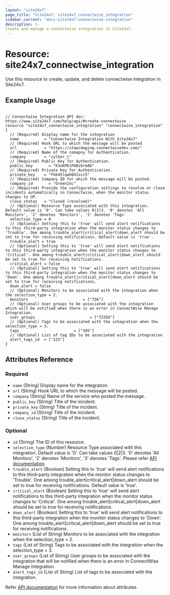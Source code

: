 ```yaml
---
layout: "site24x7"
page_title: "Site24x7: site24x7_connectwise_integration"
sidebar_current: "docs-site24x7-connectwise-integration"
description: |-
Create and manage a connectwise integration in Site24x7.
---
```


# Resource: site24x7\_connectwise\_integration

Use this resource to create, update, and delete connectwise integration in Site24x7.

## Example Usage

```hcl

// Connectwise Integration API doc: https://www.site24x7.com/help/api/#create-connectwise
resource "site24x7_connectwise_integration" "connectwise_integration" {
  // (Required) Display name for the integration
  name           = "Connectwise Integration With Site24x7"
  // (Required) Hook URL to which the message will be posted
  url            = "https://stawcdwging.connectwisedev.com/"
  // (Required) Name of the comapny for Authentication.
  company        = "zylker_c"
  // (Required) Public Key for Authentication.
  public_key 	   = "K3xKPKiP88i6rmAb"
  // (Required) Private Key for Authentication.
  private_key 	 = "Fkb45lqwhQGIxcc5"
  // (Required) Company ID for which the message will be posted.
  company_id 	   = "GreenInc"
  // (Required) Provide the configuration settings to resolve or close incidents automatically in Connectwise, when the monitor status changes to UP.
  close_status   = "Closed (resolved)"
  // (Optional) Resource Type associated with this integration. Default value is '0'. Can take values 0|2|3. '0' denotes 'All Monitors', '2' denotes 'Monitors', '3' denotes 'Tags'
  selection_type = 0
  // (Optional) Setting this to 'true' will send alert notifications to this third-party integration when the monitor status changes to 'Trouble'. One among trouble_alert|critical_alert|down_alert should be set to true for receiving notifications. Default value is 'true'.
  trouble_alert = true
  // (Optional) Setting this to 'true' will send alert notifications to this third-party integration when the monitor status changes to 'Critical'. One among trouble_alert|critical_alert|down_alert should be set to true for receiving notifications.
  critical_alert = false
  // (Optional) Setting this to 'true' will send alert notifications to this third-party integration when the monitor status changes to 'Down'. One among trouble_alert|critical_alert|down_alert should be set to true for receiving notifications.
  down_alert = false
  // (Optional) Monitors to be associated with the integration when the selection_type = 2.
  monitors                        = ["756"]
  // (Optional) User groups to be associated with the integration which will be notified when there is an error in ConnectWise Manage Integration.
  user_groups                        = ["72356"]
  // (Optional) Tags to be associated with the integration when the selection_type = 3.
  tags                        = ["345"]
  // (Optional) List of tag IDs to be associated with the integration
  alert_tags_id  = ["123"]
}

```

## Attributes Reference


### Required

* `name` (String) Display name for the integration.
* `url` (String) Hook URL to which the message will be posted.
* `company` (String) Name of the service who posted the message.
* `public_key` (String) Title of the incident.
* `private_key` (String) Title of the incident.
* `company_id` (String) Title of the incident.
* `close_status` (String) Title of the incident.


### Optional

* `id` (String) The ID of this resource.
* `selection_type` (Number) Resource Type associated with this integration. Default value is '0'. Can take values 0|2|3. '0' denotes 'All Monitors', '2' denotes 'Monitors', '3' denotes 'Tags'. Please refer [API documentation](https://www.site24x7.com/help/api/#resource_type_constants).
* `trouble_alert` (Boolean) Setting this to 'true' will send alert notifications to this third-party integration when the monitor status changes to 'Trouble'. One among trouble_alert|critical_alert|down_alert should be set to true for receiving notifications.  Default value is 'true'.
* `critical_alert` (Boolean) Setting this to 'true' will send alert notifications to this third-party integration when the monitor status changes to 'Critical'. One among trouble_alert|critical_alert|down_alert should be set to true for receiving notifications.
* `down_alert` (Boolean) Setting this to 'true' will send alert notifications to this third-party integration when the monitor status changes to 'Down'. One among trouble_alert|critical_alert|down_alert should be set to true for receiving notifications.
* `monitors` (List of String) Monitors to be associated with the integration when the selection_type = 2.
* `tags` (List of String) Tags to be associated with the integration when the selection_type = 3.
* `user_groups` (List of String) User groups to be associated with the integration that will be notified when there is an error in ConnectWise Manage Integration.
* `alert_tags_id` (List of String) List of tags to be associated with the integration.

Refer [API documentation](https://www.site24x7.com/help/api/#create-connectwise) for more information about attributes.


